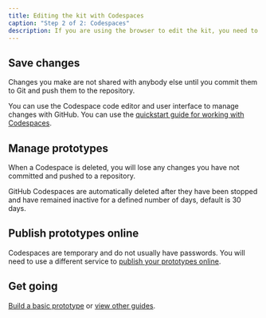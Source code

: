 ```yaml
---
title: Editing the kit with Codespaces
caption: "Step 2 of 2: Codespaces"
description: If you are using the browser to edit the kit, you need to manage changes in Codespaces.
---
```


## Save changes

Changes you make are not shared with anybody else until you commit them to Git and push them to the repository.

You can use the Codespace code editor and user interface to manage changes with GitHub. You can use the [quickstart guide for working with Codespaces](https://docs.github.com/en/codespaces/getting-started/quickstart#committing-and-pushing-your-changes).

## Manage prototypes

When a Codespace is deleted, you will lose any changes you have not committed and pushed to a repository.

GitHub Codespaces are automatically deleted after they have been stopped and have remained inactive for a defined number of days, default is 30 days.

## Publish prototypes online

Codespaces are temporary and do not usually have passwords. You will need to use a different service to [publish your prototypes online](/guides/publish-your-prototype-online).

## Get going

[Build a basic prototype](/guides/build-basic-prototype) or [view other guides](/guides).
